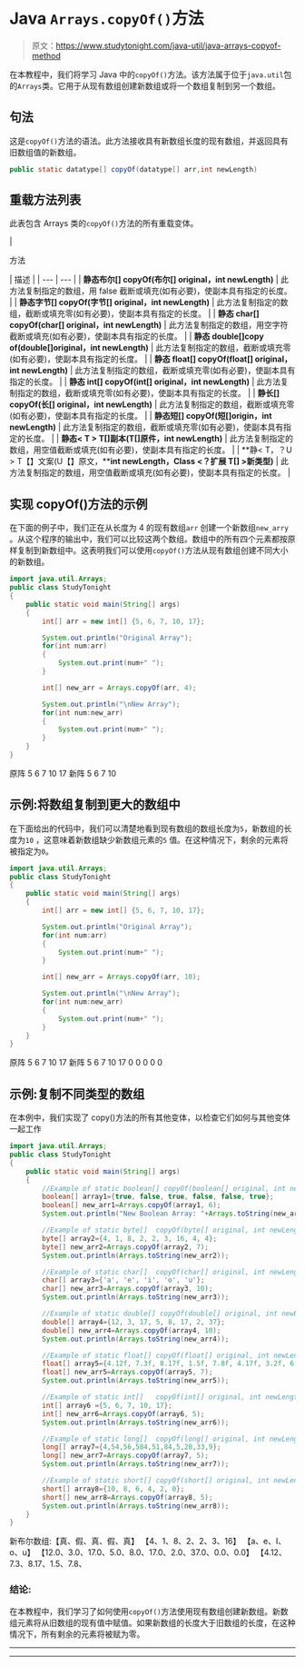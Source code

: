 # Java `Arrays.copyOf()`方法

> 原文：<https://www.studytonight.com/java-util/java-arrays-copyof-method>

在本教程中，我们将学习 Java 中的`copyOf()`方法。该方法属于位于`java.util`包的`Arrays`类。它用于从现有数组创建新数组或将一个数组复制到另一个数组。

## 句法

这是`copyOf()`方法的语法。此方法接收具有新数组长度的现有数组，并返回具有旧数组值的新数组。

```java
public static datatype[] copyOf(datatype[] arr,int newLength)
```

## 重载方法列表

此表包含 Arrays 类的`copyOf()`方法的所有重载变体。

| 

方法

 | 描述 |
| --- | --- |
| **静态布尔[] copyOf(布尔[] original，int newLength)** | 此方法复制指定的数组，用 false 截断或填充(如有必要)，使副本具有指定的长度。 |
| **静态字节[] copyOf(字节[] original，int newLength)** | 此方法复制指定的数组，截断或填充零(如有必要)，使副本具有指定的长度。 |
| **静态 char[] copyOf(char[] original，int newLength)** | 此方法复制指定的数组，用空字符截断或填充(如有必要)，使副本具有指定的长度。 |
| **静态 double[]copy of(double[]original，int newLength)** | 此方法复制指定的数组，截断或填充零(如有必要)，使副本具有指定的长度。 |
| **静态 float[] copyOf(float[] original，int newLength)** | 此方法复制指定的数组，截断或填充零(如有必要)，使副本具有指定的长度。 |
| **静态 int[] copyOf(int[] original，int newLength)** | 此方法复制指定的数组，截断或填充零(如有必要)，使副本具有指定的长度。 |
| **静长[] copyOf(长[] original，int newLength)** | 此方法复制指定的数组，截断或填充零(如有必要)，使副本具有指定的长度。 |
| **静态短[] copyOf(短[]origin，int newLength)** | 此方法复制指定的数组，截断或填充零(如有必要)，使副本具有指定的长度。 |
| **静态< T > T[]副本(T[]原件，int newLength)** | 此方法复制指定的数组，用空值截断或填充(如有必要)，使副本具有指定的长度。 |
| **静< T，？U > T【】文案(U【】原文，****int newLength，Class <？扩展 T[] >新类型)** | 此方法复制指定的数组，用空值截断或填充(如有必要)，使副本具有指定的长度。 |

## 实现 copyOf()方法的示例

在下面的例子中，我们正在从长度为 4 的现有数组`arr` 创建一个新数组`new_arry` 。从这个程序的输出中，我们可以比较这两个数组。数组中的所有四个元素都按原样复制到新数组中。这表明我们可以使用`copyOf()`方法从现有数组创建不同大小的新数组。

```java
import java.util.Arrays;
public class StudyTonight 
{
	public static void main(String[] args) 
	{
		int[] arr = new int[] {5, 6, 7, 10, 17};

		System.out.println("Original Array"); 
		for(int num:arr)
		{
			System.out.print(num+" ");
		} 

		int[] new_arr = Arrays.copyOf(arr, 4); 

		System.out.println("\nNew Array"); 
		for(int num:new_arr)
		{
			System.out.print(num+" ");
		}
	}
}
```

原阵
5 6 7 10 17
新阵
5 6 7 10

## 示例:将数组复制到更大的数组中

在下面给出的代码中，我们可以清楚地看到现有数组的数组长度为`5`，新数组的长度为`10` ，这意味着新数组缺少新数组元素的`5` 值。在这种情况下，剩余的元素将被指定为`0`。

```java
import java.util.Arrays;
public class StudyTonight 
{
	public static void main(String[] args) 
	{
		int[] arr = new int[] {5, 6, 7, 10, 17};

		System.out.println("Original Array"); 
		for(int num:arr)
		{
			System.out.print(num+" ");
		} 

		int[] new_arr = Arrays.copyOf(arr, 10); 

		System.out.println("\nNew Array"); 
		for(int num:new_arr)
		{
			System.out.print(num+" ");
		}
	}
}
```

原阵
5 6 7 10 17
新阵
5 6 7 10 17 0 0 0 0 0

## 示例:复制不同类型的数组

在本例中，我们实现了 copy()方法的所有其他变体，以检查它们如何与其他变体一起工作

```java
import java.util.Arrays;
public class StudyTonight 
{
	public static void main(String[] args) 
	{
		//Example of static boolean[] copyOf(boolean[] original, int newLength)
		boolean[] array1={true, false, true, false, false, true};
		boolean[] new_arr1=Arrays.copyOf(array1, 6);
		System.out.println("New Boolean Array: "+Arrays.toString(new_arr1));

		//Example of static byte[]	copyOf(byte[] original, int newLength)
		byte[] array2={4, 1, 8, 2, 2, 3, 16, 4, 4};
		byte[] new_arr2=Arrays.copyOf(array2, 7);
		System.out.println(Arrays.toString(new_arr2));

		//Example of static char[]	copyOf(char[] original, int newLength)
		char[] array3={'a', 'e', 'i', 'o', 'u'};
		char[] new_arr3=Arrays.copyOf(array3, 10);
		System.out.println(Arrays.toString(new_arr3));

		//Example of static double[] copyOf(double[] original, int newLength)
		double[] array4={12, 3, 17, 5, 8, 17, 2, 37};
		double[] new_arr4=Arrays.copyOf(array4, 10);
		System.out.println(Arrays.toString(new_arr4));

		//Example of static float[]	copyOf(float[] original, int newLength)
		float[] array5={4.12f, 7.3f, 8.17f, 1.5f, 7.8f, 4.17f, 3.2f, 6.37f};
		float[] new_arr5=Arrays.copyOf(array5, 7);
		System.out.println(Arrays.toString(new_arr5));

		//Example of static int[]	copyOf(int[] original, int newLength)
		int[] array6 ={5, 6, 7, 10, 17};		
		int[] new_arr6=Arrays.copyOf(array6, 5);
		System.out.println(Arrays.toString(new_arr6));

		//Example of static long[]	copyOf(long[] original, int newLength)
		long[] array7={4,54,56,584,51,84,5,28,33,9};
		long[] new_arr7=Arrays.copyOf(array7, 5);
		System.out.println(Arrays.toString(new_arr7));

		//Example of static short[]	copyOf(short[] original, int newLength)
		short[] array8={10, 8, 6, 4, 2, 0};
		short[] new_arr8=Arrays.copyOf(array8, 5);
		System.out.println(Arrays.toString(new_arr8));
	}
}
```

新布尔数组:【真、假、真、假、真】
【4、1、8、2、2、3、16】
【a、e、I、o、u】
【12.0、3.0、17.0、5.0、8.0、17.0、2.0、37.0、0.0、0.0】
【4.12、7.3、8.17、1.5、7.8、

### 结论:

在本教程中，我们学习了如何使用`copyOf()`方法使用现有数组创建新数组。新数组元素将从旧数组的现有值中赋值。如果新数组的长度大于旧数组的长度，在这种情况下，所有剩余的元素将被赋为零。

* * *

* * *